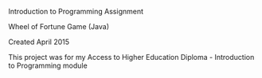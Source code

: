 Introduction to Programming Assignment

Wheel of Fortune Game (Java)

Created April 2015

This project was for my Access to Higher Education Diploma - Introduction to Programming module
